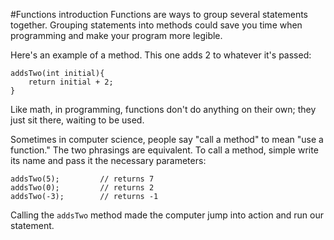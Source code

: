 #Functions introduction
Functions are ways to group several statements together. Grouping statements into methods could save you time when programming and make your program more <word data-key="legible">legible</word>.

Here's an example of a method. This one adds 2 to whatever it's passed:

    addsTwo(int initial){
        return initial + 2;
    }

Like math, in programming, functions don't do anything on their own; they just sit there, waiting to be used.

Sometimes in computer science, people say "call a method" to mean "use a function." The two phrasings are equivalent. To call a method, simple write its name and pass it the necessary <word data-key="parameter">parameters</word>:

    addsTwo(5);         // returns 7
    addsTwo(0);         // returns 2
    addsTwo(-3);        // returns -1

Calling the `addsTwo` method made the computer jump into action and run our statement.
